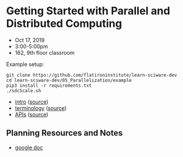 # Getting Started with Parallel and Distributed Computing
- Oct 17, 2019
- 3:00-5:00pm
- 162, 9th floor classroom

Example setup:

```
git clone https://github.com/flatironinstitute/learn-sciware-dev
cd learn-sciware-dev/05_Parallelization/example
pip3 install -r requirements.txt
./sdcScale.sh
```

- [intro](https://flatironinstitute.github.io/learn-sciware-dev/05_Parallelization/slides-intro.html) ([source](intro.md))
- [terminology](https://flatironinstitute.github.io/learn-sciware-dev/05_Parallelization/slides-terms.html) ([source](terminology.md))
- [APIs](https://flatironinstitute.github.io/learn-sciware-dev/05_Parallelization/slides-apis.html) ([source](apis.md))

## Planning Resources and Notes
- [google doc](https://docs.google.com/document/d/10wQfbWyu7WyOiLnvr9b5qgf9fzjH9JZoWDrG0EBuh3g/edit)
